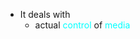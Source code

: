 - It deals with 
	- actual <span style="color:#00ffff">control</span> of <span style="color:#00ffff">media</span>